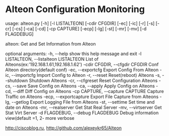 # Alteon Configuration Monitoring

usage: alteon.py [-h] [-l LISTALTEON] [-cdir CFGDIR] [-ec] [-ic] [-r] [-s]
                 [-cr] [-cs] [-ca] [-cd] [-cp CAPTURE] [-ecp] [-lg] [-st]
                 [-mr] [-mv] [-d FLAGDEBUG]

alteon: Get and Set Information from Alteon

optional arguments:
  -h, --help            show this help message and exit
  -l LISTALTEON, --listalteon LISTALTEON
                        List of Alteons(ex:'192.168.1.61,192.168.1.62')
  -cdir CFGDIR, --cfgdir CFGDIR
                        Conf Alteon directory(default conf)
  -ec, --exportcfg      Export Config From Alteon
  -ic, --importcfg      Import Config to Alteon
  -r, --reset           Reset(reboot) Alteons
  -s, --shutdown        Shutdown Alteons
  -cr, --cfgreset       Reset Configuration Alteons
  -cs, --save           Save Config on Alteons
  -ca, --apply          Apply Config on Alteons
  -cd, --diff           Diff Config on Alteons
  -cp CAPTURE, --capture CAPTURE
                        Capture Traffic on Alteons
  -ecp, --exportcapture
                        Export File Capture from Alteons
  -lg, --getlog         Export Logging File from Alteons
  -st, --settime        Set time and date on Alteons
  -mr, --realserver     Get Stat Real Server
  -mv, --virtserver     Get Stat Virt Server
  -d FLAGDEBUG, --debug FLAGDEBUG
                        Debug information view(default =1, 2- more verbose

http://ciscoblog.ru, http://github.com/alexeykr65/Alteon
